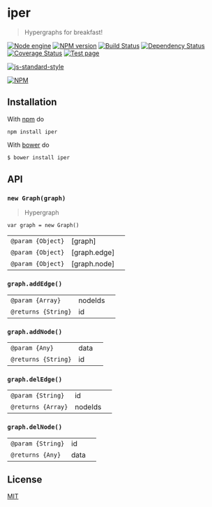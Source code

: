 # iper

> Hypergraphs for breakfast!

[![Node engine](https://img.shields.io/node/v/iper.svg)](https://nodejs.org/en/) [![NPM version](https://badge.fury.io/js/iper.svg)](http://badge.fury.io/js/iper) [![Build Status](https://travis-ci.org/fibo/iper.svg?branch=master)](https://travis-ci.org/fibo/iper?branch=master) [![Dependency Status](https://gemnasium.com/fibo/iper.svg)](https://gemnasium.com/fibo/iper) [![Coverage Status](https://coveralls.io/repos/fibo/iper/badge.svg?branch=master)](https://coveralls.io/r/fibo/iper?branch=master) [![Test page](https://img.shields.io/badge/test-page-blue.svg)](http://g14n.info/iper/test)

[![js-standard-style](https://cdn.rawgit.com/feross/standard/master/badge.svg)](https://github.com/feross/standard)

[![NPM](https://nodei.co/npm-dl/iper.png)](https://nodei.co/npm-dl/iper/)

## Installation

With [npm](https://npmjs.org/) do

```
npm install iper
```

With [bower](http://bower.io/) do

```bash
$ bower install iper
```

## API

<a name="graph-constructor"></a>
### `new Graph(graph)`

> Hypergraph

```
var graph = new Graph()
```

||||
---|---|---|
|`@param {Object}`|[graph]|
|`@param {Object}`|[graph.edge]|
|`@param {Object}`|[graph.node]|

<a name="graph-addedge"></a>
### `graph.addEdge()`

||||
---|---|---|
|`@param {Array}`|nodeIds|
|`@returns {String}`|id|

<a name="graph-addnode"></a>
### `graph.addNode()`

||||
---|---|---|
|`@param {Any}`|data|
|`@returns {String}`|id|

<a name="graph-deledge"></a>
### `graph.delEdge()`

||||
---|---|---|
|`@param {String}`|id|
|`@returns {Array}`|nodeIds|

<a name="graph-delnode"></a>
### `graph.delNode()`

||||
---|---|---|
|`@param {String}`|id|
|`@returns {Any}`|data|

## License

[MIT](http://www.g14n.info/mit-license)

